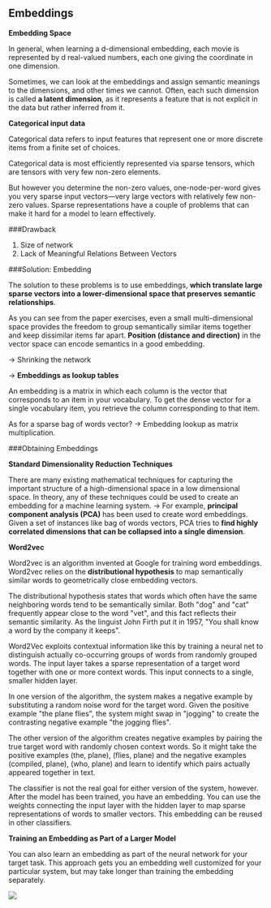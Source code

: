 ## Embeddings

**Embedding Space**

In general, when learning a d-dimensional embedding, each movie is represented by d real-valued numbers, each one giving the coordinate in one dimension.

Sometimes, we can look at the embeddings and assign semantic meanings to the dimensions, and other times we cannot. Often, each such dimension is called **a latent dimension**, as it represents a feature that is not explicit in the data but rather inferred from it.

**Categorical input data**

Categorical data refers to input features that represent one or more discrete items from a finite set of choices.

Categorical data is most efficiently represented via sparse tensors, which are tensors with very few non-zero elements. 

But however you determine the non-zero values, one-node-per-word gives you very sparse input vectors—very large vectors with relatively few non-zero values. Sparse representations have a couple of problems that can make it hard for a model to learn effectively.

###Drawback

1. Size of network
2. Lack of Meaningful Relations Between Vectors

###Solution: Embedding

The solution to these problems is to use embeddings, **which translate large sparse vectors into a lower-dimensional space that preserves semantic relationships**.

As you can see from the paper exercises, even a small multi-dimensional space provides the freedom to group semantically similar items together and keep dissimilar items far apart. **Position (distance and direction)** in the vector space can encode semantics in a good embedding. 

-> Shrinking the network

-> **Embeddings as lookup tables**

An embedding is a matrix in which each column is the vector that corresponds to an item in your vocabulary. To get the dense vector for a single vocabulary item, you retrieve the column corresponding to that item.

As for a sparse bag of words vector? -> Embedding lookup as matrix multiplication.

###Obtaining Embeddings

**Standard Dimensionality Reduction Techniques**

There are many existing mathematical techniques for capturing the important structure of a high-dimensional space in a low dimensional space. In theory, any of these techniques could be used to create an embedding for a machine learning system. -> For example, **principal component analysis (PCA)** has been used to create word embeddings. Given a set of instances like bag of words vectors, PCA tries to **find highly correlated dimensions that can be collapsed into a single dimension**.

**Word2vec**

Word2vec is an algorithm invented at Google for training word embeddings. Word2vec relies on the **distributional hypothesis** to map semantically similar words to geometrically close embedding vectors.

The distributional hypothesis states that words which often have the same neighboring words tend to be semantically similar. Both "dog" and "cat" frequently appear close to the word "vet", and this fact reflects their semantic similarity. As the linguist John Firth put it in 1957, "You shall know a word by the company it keeps".

Word2Vec exploits contextual information like this by training a neural net to distinguish actually co-occurring groups of words from randomly grouped words. The input layer takes a sparse representation of a target word together with one or more context words. This input connects to a single, smaller hidden layer.

In one version of the algorithm, the system makes a negative example by substituting a random noise word for the target word. Given the positive example "the plane flies", the system might swap in "jogging" to create the contrasting negative example "the jogging flies".

The other version of the algorithm creates negative examples by pairing the true target word with randomly chosen context words. So it might take the positive examples (the, plane), (flies, plane) and the negative examples (compiled, plane), (who, plane) and learn to identify which pairs actually appeared together in text.

The classifier is not the real goal for either version of the system, however. After the model has been trained, you have an embedding. You can use the weights connecting the input layer with the hidden layer to map sparse representations of words to smaller vectors. This embedding can be reused in other classifiers.

**Training an Embedding as Part of a Larger Model**

You can also learn an embedding as part of the neural network for your target task. This approach gets you an embedding well customized for your particular system, but may take longer than training the embedding separately.

![](https://developers.google.cn/machine-learning/crash-course/images/EmbeddingExample3-1.svg)






